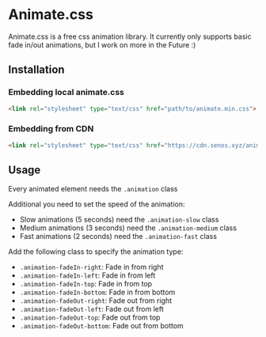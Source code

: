 # Animate.css
Animate.css is a free css animation library.
It currently only supports basic fade in/out animations, but I work on more in the Future :)

## Installation

### Embedding local animate.css
```html
<link rel="stylesheet" type="text/css" href="path/to/animate.min.css">
```

### Embedding from CDN
```html
<link rel="stylesheet" type="text/css" href="https://cdn.senos.xyz/animate.css/dist/animate.min.css">
```

## Usage
Every animated element needs the <code>.animation</code> class

Additional you need to set the speed of the animation:
- Slow animations (5 seconds) need the <code>.animation-slow</code> class
- Medium animations (3 seconds) need the <code>.animation-medium</code> class
- Fast animations (2 seconds) need the <code>.animation-fast</code> class

Add the following class to specify the animation type:
- <code>.animation-fadeIn-right</code>: Fade in from right
- <code>.animation-fadeIn-left</code>: Fade in from left
- <code>.animation-fadeIn-top</code>: Fade in from top
- <code>.animation-fadeIn-bottom</code>: Fade in from bottom
- <code>.animation-fadeOut-right</code>: Fade out from right
- <code>.animation-fadeOut-left</code>: Fade out from left
- <code>.animation-fadeOut-top</code>: Fade out from top
- <code>.animation-fadeOut-bottom</code>: Fade out from bottom
